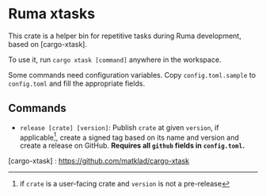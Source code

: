 # Ruma xtasks

This crate is a helper bin for repetitive tasks during Ruma development, based on [cargo-xtask].

To use it, run `cargo xtask [command]` anywhere in the workspace.

Some commands need configuration variables. Copy `config.toml.sample` to `config.toml` and fill
the appropriate fields.

## Commands

- `release [crate] [version]`: Publish `crate` at given `version`, if applicable[^1], create a
  signed tag based on its name and version and create a release on GitHub.
  **Requires all `github` fields in `config.toml`.**

[cargo-xtask] : https://github.com/matklad/cargo-xtask
[^1]: if `crate` is a user-facing crate and `version` is not a pre-release
